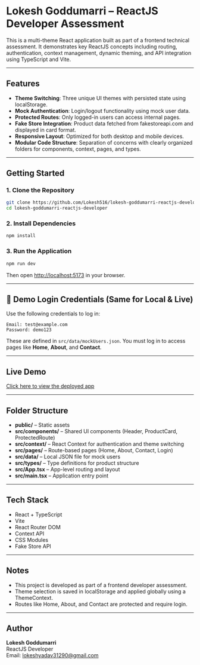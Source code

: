# Lokesh Goddumarri – ReactJS Developer Assessment

This is a multi-theme React application built as part of a frontend technical assessment. It demonstrates key ReactJS concepts including routing, authentication, context management, dynamic theming, and API integration using TypeScript and Vite.

---

## Features

- **Theme Switching**: Three unique UI themes with persisted state using localStorage.
- **Mock Authentication**: Login/logout functionality using mock user data.
- **Protected Routes**: Only logged-in users can access internal pages.
- **Fake Store Integration**: Product data fetched from fakestoreapi.com and displayed in card format.
- **Responsive Layout**: Optimized for both desktop and mobile devices.
- **Modular Code Structure**: Separation of concerns with clearly organized folders for components, context, pages, and types.

---

## Getting Started

### 1. Clone the Repository

```bash
git clone https://github.com/Lokesh516/lokesh-goddumarri-reactjs-developer.git
cd lokesh-goddumarri-reactjs-developer
```

### 2. Install Dependencies

```bash
npm install
```

### 3. Run the Application

```bash
npm run dev
```

Then open [http://localhost:5173](http://localhost:5173) in your browser.

---

## 🔐 Demo Login Credentials (Same for Local & Live)

Use the following credentials to log in:

```
Email: test@example.com  
Password: demo123
```

These are defined in `src/data/mockUsers.json`. You must log in to access pages like **Home**, **About**, and **Contact**.

---

## Live Demo

[Click here to view the deployed app](https://lokesh-goddumarri-reactjs-developer.netlify.app/)

---

## Folder Structure

- **public/** – Static assets  
- **src/components/** – Shared UI components (Header, ProductCard, ProtectedRoute)  
- **src/context/** – React Context for authentication and theme switching  
- **src/pages/** – Route-based pages (Home, About, Contact, Login)  
- **src/data/** – Local JSON file for mock users  
- **src/types/** – Type definitions for product structure  
- **src/App.tsx** – App-level routing and layout  
- **src/main.tsx** – Application entry point

---

## Tech Stack

- React + TypeScript
- Vite
- React Router DOM
- Context API
- CSS Modules
- Fake Store API

---

## Notes

- This project is developed as part of a frontend developer assessment.
- Theme selection is saved in localStorage and applied globally using a ThemeContext.
- Routes like Home, About, and Contact are protected and require login.

---

## Author

**Lokesh Goddumarri**  
ReactJS Developer  
Email: lokeshyadav31290@gmail.com